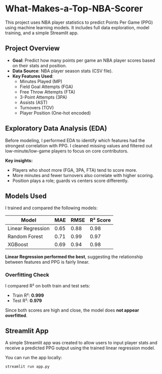 # What-Makes-a-Top-NBA-Scorer
This project uses NBA player statistics to predict Points Per Game (PPG) using machine learning models. It includes full data exploration, model training, and a simple Streamlit app.

## Project Overview

- **Goal**: Predict how many points per game an NBA player scores based on their stats and position.
- **Data Source**: NBA player season stats (CSV file).
- **Key Features Used**:
  - Minutes Played (MP)
  - Field Goal Attempts (FGA)
  - Free Throw Attempts (FTA)
  - 3-Point Attempts (3PA)
  - Assists (AST)
  - Turnovers (TOV)
  - Player Position (One-hot encoded)

## Exploratory Data Analysis (EDA)

Before modeling, I performed EDA to identify which features had the strongest correlation with PPG. I cleaned missing values and filtered out low-minute/low-game players to focus on core contributors.

**Key insights:**
- Players who shoot more (FGA, 3PA, FTA) tend to score more.
- More minutes and fewer turnovers also correlate with higher scoring.
- Position plays a role; guards vs centers score differently.

## Models Used

I trained and compared the following models:

| Model              | MAE   | RMSE  | R² Score |
|-------------------|-------|-------|----------|
| Linear Regression | 0.65  | 0.88  | 0.98     |
| Random Forest     | 0.71  | 0.99  | 0.97     |
| XGBoost           | 0.69  | 0.94  | 0.98     |

**Linear Regression performed the best**, suggesting the relationship between features and PPG is fairly linear.

### Overfitting Check

I compared R² on both train and test sets:
- Train R²: **0.999**
- Test R²: **0.979**

Since both scores are high and close, the model does **not appear overfitted**.

## Streamlit App

A simple Streamlit app was created to allow users to input player stats and receive a predicted PPG output using the trained linear regression model.

You can run the app locally:

```bash
streamlit run app.py

